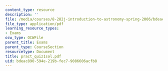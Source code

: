 ```yaml
---
content_type: resource
description: ''
file: /media/courses/8-282j-introduction-to-astronomy-spring-2006/bdeac890594e219bfec79086606acfb8_pract_quiz1sol.pdf
file_type: application/pdf
learning_resource_types:
- Exams
ocw_type: OCWFile
parent_title: Exams
parent_type: CourseSection
resourcetype: Document
title: pract_quiz1sol.pdf
uid: bdeac890-594e-219b-fec7-9086606acfb8
---
```

